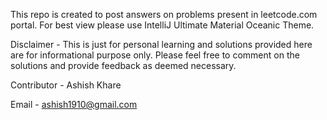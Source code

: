 This repo is created to post answers on problems present in leetcode.com portal. For best view please use IntelliJ Ultimate Material Oceanic Theme.

Disclaimer - This is just for personal learning and solutions provided here are for informational purpose only.
Please feel free to comment on the solutions and provide feedback as deemed necessary.

Contributor - Ashish Khare

Email - ashish1910@gmail.com
